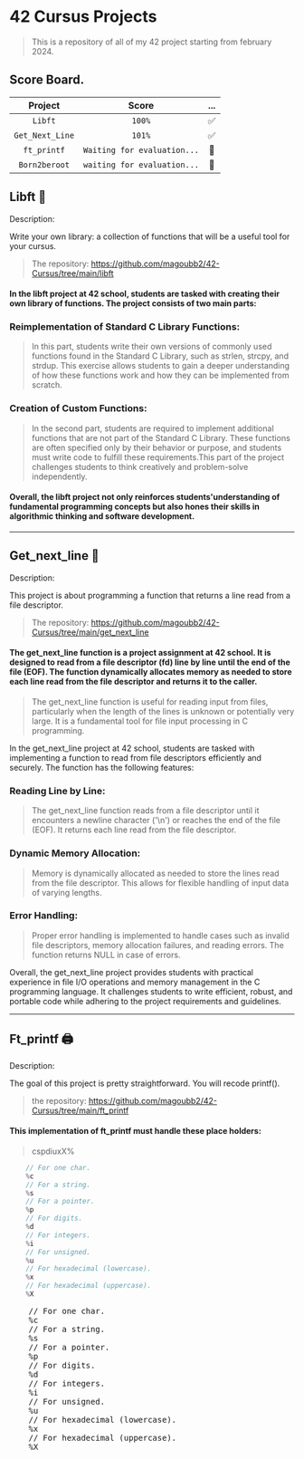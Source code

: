 # 42 Cursus Projects

>This is a repository of all of my 42 project starting from february 2024.

## Score Board.
|     **Project**     |           **Score**            |           ...           |
|:-------------------:|:------------------------------:|:-----------------------:|
|     ```Libft```     |           ```100%```           |    :white_check_mark:   |
| ```Get_Next_Line``` |           ```101%```           |    :white_check_mark:   |
|   ```ft_printf```   | ```Waiting for evaluation...```|:arrows_counterclockwise:|
|  ```Born2beroot```  | ```waiting for evaluation...```|:arrows_counterclockwise:|
## Libft :book:
Description:

Write your own library: a collection of functions that will be a useful tool for your cursus.

>The repository: https://github.com/magoubb2/42-Cursus/tree/main/libft

#### In the libft project at 42 school, students are tasked with creating their own library of functions. The project consists of two main parts:
### Reimplementation of Standard C Library Functions:

>In this part, students write their own versions of commonly used functions found in the Standard C Library, such as strlen, strcpy, and strdup. This exercise allows students to gain a deeper understanding of how these functions work and how they can be implemented from scratch.

### Creation of Custom Functions:

>In the second part, students are required to implement additional functions that are not part of the Standard C Library. These functions are often specified only by their behavior or purpose, and students must write code to fulfill these requirements.This part of the project challenges students to think creatively and problem-solve independently.

#### Overall, the libft project not only reinforces students'understanding of fundamental programming concepts but also hones their skills in algorithmic thinking and software development.
---------------------------------------------------------------

## Get_next_line 📝
Description:

This project is about programming a function that returns a line read from a file descriptor.

>The repository: https://github.com/magoubb2/42-Cursus/tree/main/get_next_line

#### The get_next_line function is a project assignment at 42 school. It is designed to read from a file descriptor (fd) line by line until the end of the file (EOF). The function dynamically allocates memory as needed to store each line read from the file descriptor and returns it to the caller.

>The get_next_line function is useful for reading input from files, particularly when the length of the lines is unknown or potentially very large. It is a fundamental tool for file input processing in C programming.

In the get_next_line project at 42 school, students are tasked with implementing a function to read from file descriptors efficiently and securely. The function has the following features:

### Reading Line by Line:
>The get_next_line function reads from a file descriptor until it encounters a newline character ('\n') or reaches the end of the file (EOF). It returns each line read from the file descriptor.
### Dynamic Memory Allocation:
>Memory is dynamically allocated as needed to store the lines read from the file descriptor. This allows for flexible handling of input data of varying lengths.
### Error Handling:
>Proper error handling is implemented to handle cases such as invalid file descriptors, memory allocation failures, and reading errors. The function returns NULL in case of errors.

Overall, the get_next_line project provides students with practical experience in file I/O operations and memory management in the C programming language. It challenges students to write efficient, robust, and portable code while adhering to the project requirements and guidelines.

-----------------------------------------------------------------

## Ft_printf 🖨
Description:

The goal of this project is pretty straightforward. You will recode printf().

> the repository: https://github.com/magoubb2/42-Cursus/tree/main/ft_printf

#### This implementation of ft_printf must handle these place holders:

> cspdiuxX%

```c
	// For one char.
	%c
	// For a string.
	%s
	// For a pointer.
	%p
	// For digits.
	%d
	// For integers.
	%i
	// For unsigned.
	%u
	// For hexadecimal (lowercase).
	%x
	// For hexadecimal (uppercase).
	%X
``````

<pre>
	// For one char.
	%c
	// For a string.
	%s
	// For a pointer.
	%p
	// For digits.
	%d
	// For integers.
	%i
	// For unsigned.
	%u
	// For hexadecimal (lowercase).
	%x
	// For hexadecimal (uppercase).
	%X
</pre>
